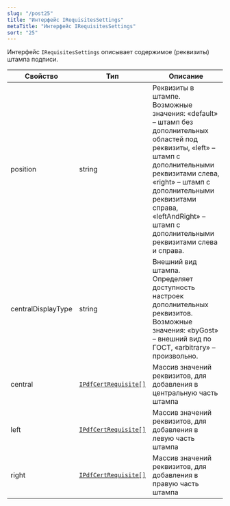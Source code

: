 ```yaml
---
slug: "/post25"
title: "Интерфейс IRequisitesSettings"
metaTitle: "Интерфейс IRequisitesSettings"
sort: "25"
---
```



Интерфейс `IRequisitesSettings` описывает содержимое (реквизиты) штампа подписи.

| Свойство | Тип | Описание |
| --- | --- | --- |
| position | string | Реквизиты в штампе. Возможные значения: «default» – штамп без дополнительных областей под реквизиты, «left» – штамп с дополнительными реквизитами слева, «right» – штамп с дополнительными реквизитами справа, «leftAndRight» – штамп с дополнительными реквизитами слева и справа. |
| centralDisplayType | string | Внешний вид штампа. Определяет доступность настроек дополнительных реквизитов. Возможные значения: «byGost» – внешний вид по ГОСТ, «arbitrary» – произвольно. |
| central | [`IPdfCertRequisite[]`](./26-IPdfCertRequisite.md) | Массив значений реквизитов, для добавления в центральную часть штампа |
| left | [`IPdfCertRequisite[]`](./26-IPdfCertRequisite.md) | Массив значений реквизитов, для добавления в левую часть штампа |
| right | [`IPdfCertRequisite[]`](./26-IPdfCertRequisite.md) | Массив значений реквизитов, для добавления в правую часть штампа |